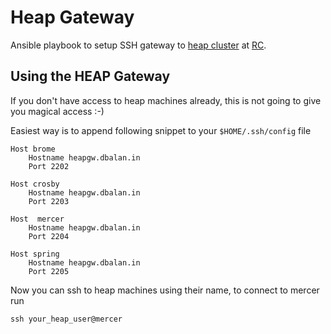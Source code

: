 # Heap Gateway

Ansible playbook to setup SSH gateway to [heap
cluster](https://www.recurse.com/blog/126-heap-sponsors-rc-community-cluster) at
[RC](https://recurse.com).

## Using the HEAP Gateway
If you don't have access to heap machines already, this is not going to give you magical access :-)

Easiest way is to append following snippet to your `$HOME/.ssh/config` file

```
Host brome
	Hostname heapgw.dbalan.in
	Port 2202

Host crosby
	Hostname heapgw.dbalan.in
	Port 2203

Host  mercer
	Hostname heapgw.dbalan.in
	Port 2204

Host spring
	Hostname heapgw.dbalan.in
	Port 2205

```

Now you can ssh to heap machines using their name, to connect to mercer run
```
ssh your_heap_user@mercer
```
